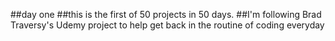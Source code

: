 ##day one
##this is the first of 50 projects in 50 days.
##I'm following Brad Traversy's Udemy project to help get back in the routine of coding everyday
